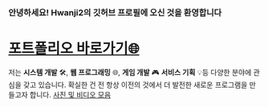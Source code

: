 ### 안녕하세요! Hwanji2의 깃허브 프로필에 오신 것을 환영합니다

# [포트폴리오 바로가기🌐](https://hwanji2.github.io/site/)

저는 **시스템 개발** 🛠️, **웹 프로그래밍** 🌐, **게임 개발** 🎮
**서비스 기획** 💡등 다양한 분야에 관심을 갖고 있습니다. 확실한 건
전 항상 이전의 것에서 더 발전한 새로운 프로그램을 만들고자 합니다.
[사진 및 비디오 모음](https://eminent-carrot-e9d.notion.site/17a51bc8e7df8024af80e7d1891518dd?pvs=4)


